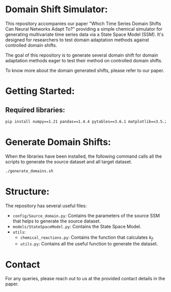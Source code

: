 # Domain Shift Simulator:

This repository accompanies our paper "Which Time Series Domain Shifts Can Neural Networks Adapt To?" providing a simple chemical simulator for generating multivariate time series data via a State Space Model (SSM). It's designed for researchers to test domain adaptation methods against controlled domain shifts.

The goal of this repository is to generate several domain shift for domain adaptation methods eager to test their method on controlled domain shifts.

To know more about the domain generated shifts, please refer to our paper.

# Getting Started:

## Required libraries:
```bash
pip install numpy==1.21 pandas==1.4.4 pytables==3.6.1 matplotlib==3.5.2
```

# Generate Domain Shifts:

When the libraries have been installed, the following command calls all the scripts to generate the source dataset and all target dataset. 

```bash
./generate_domains.sh
```

# Structure:

The repository has several useful files:
- `config/Source_domain.py`: Contains the parameters of the source SSM that helps to generate the source dataset.
- `models/StateSpaceModel.py`: Contains the State Space Model.
- `utils`:
    - `chemical_reactions.py`: Contains the function that calculates $k_f$. 
    - `utils.py`: Contains all the useful function to generate the dataset.


# Contact
For any queries, please reach out to us at the provided contact details in the paper.

